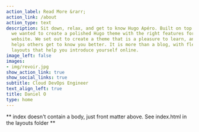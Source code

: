 ```yaml
---
action_label: Read More &rarr;
action_link: /about
action_type: text
description: Sit down, relax, and get to know Hugo Apéro. Built on top of Blogophonic,
  we wanted to create a polished Hugo theme with the right features for a true personal
  website. We set out to create a theme that is a pleasure to learn, and one that
  helps others get to know you better. It is more than a blog, with flexible custom
  layouts that help you introduce yourself online.
image_left: false
images:
- img/revoir.jpg
show_action_link: true
show_social_links: true
subtitle: Cloud DevOps Engineer
text_align_left: true
title: Daniel O
type: home
---
```


** index doesn't contain a body, just front matter above.
See index.html in the layouts folder **
